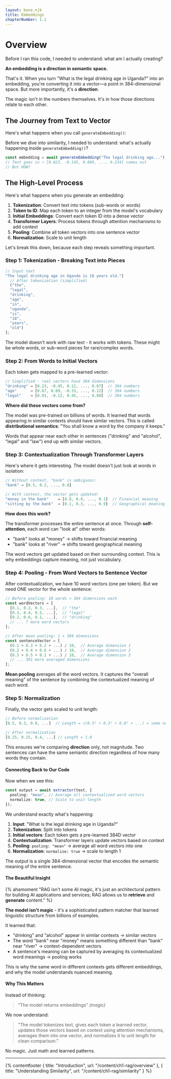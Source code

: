 ```yaml
---
layout: base.njk
title: Embeddings
chapterNumber: 1.1
---
```


# Overview

Before I ran this code, I needed to understand: what am I actually creating?

**An embedding is a direction in semantic space.**

That's it. When you turn "What is the legal drinking age in Uganda?" into an embedding, you're converting it into a vector—a point in 384-dimensional space. But more importantly, it's a **direction**.

The magic isn't in the numbers themselves. It's in how those directions relate to each other.

## The Journey from Text to Vector

Here's what happens when you call `generateEmbedding()`:

Before we dive into similarity, I needed to understand: what's actually happening inside `generateEmbedding()`?

```typescript
const embedding = await generateEmbedding("The legal drinking age...");
// Text goes in → [0.023, -0.145, 0.089, ..., 0.234] comes out
// But HOW?
```

## The High-Level Process

Here's what happens when you generate an embedding:

1. **Tokenization**: Convert text into tokens (sub-words or words)
2. **Token to ID**: Map each token to an integer from the model's vocabulary
3. **Initial Embeddings**: Convert each token ID into a dense vector
4. **Transformer Layers**: Process tokens through attention mechanisms to add context
5. **Pooling**: Combine all token vectors into one sentence vector
6. **Normalization**: Scale to unit length

Let's break this down, because each step reveals something important.

### Step 1: Tokenization - Breaking Text into Pieces

```typescript
// Input text
"The legal drinking age in Uganda is 18 years old."[
  // After tokenization (simplified)
  ("the",
  "legal",
  "drinking",
  "age",
  "in",
  "uganda",
  "is",
  "18",
  "years",
  "old")
];
```

The model doesn't work with raw text - it works with tokens. These might be whole words, or sub-word pieces for rare/complex words.

### Step 2: From Words to Initial Vectors

Each token gets mapped to a pre-learned vector:

```typescript
// Simplified - real vectors have 384 dimensions
"drinking" → [0.23, -0.45, 0.12, ..., 0.67]  // 384 numbers
"age"      → [0.67, 0.89, -0.33, ..., 0.12]  // 384 numbers
"legal"    → [0.91, -0.12, 0.45, ..., 0.88]  // 384 numbers
```

**Where did these vectors come from?**

The model was pre-trained on billions of words. It learned that words appearing in similar contexts should have similar vectors. This is called **distributional semantics**: "You shall know a word by the company it keeps."

Words that appear near each other in sentences ("drinking" and "alcohol", "legal" and "law") end up with similar vectors.

### Step 3: Contextualization Through Transformer Layers

Here's where it gets interesting. The model doesn't just look at words in isolation:

```typescript
// Without context, "bank" is ambiguous:
"bank" → [0.5, 0.2, ..., 0.8]

// With context, the vector gets updated:
"money in the bank"    → [0.8, 0.9, ..., 0.1]  // Financial meaning
"sitting by the bank"  → [0.1, 0.3, ..., 0.9]  // Geographical meaning
```

**How does this work?**

The transformer processes the entire sentence at once. Through **self-attention**, each word can "look at" other words:

- "bank" looks at "money" → shifts toward financial meaning
- "bank" looks at "river" → shifts toward geographical meaning

The word vectors get updated based on their surrounding context. This is why embeddings capture meaning, not just vocabulary.

### Step 4: Pooling - From Word Vectors to Sentence Vector

After contextualization, we have 10 word vectors (one per token). But we need ONE vector for the whole sentence:

```typescript
// Before pooling: 10 words × 384 dimensions each
const wordVectors = [
  [0.1, 0.2, 0.3, ...],  // "the"
  [0.3, 0.4, 0.5, ...],  // "legal"
  [0.2, 0.6, 0.1, ...],  // "drinking"
  // ... 7 more word vectors
];

// After mean pooling: 1 × 384 dimensions
const sentenceVector = [
  (0.1 + 0.3 + 0.2 + ...) / 10,  // Average dimension 1
  (0.2 + 0.4 + 0.6 + ...) / 10,  // Average dimension 2
  (0.3 + 0.5 + 0.1 + ...) / 10,  // Average dimension 3
  // ... 381 more averaged dimensions
];
```

**Mean pooling** averages all the word vectors. It captures the "overall meaning" of the sentence by combining the contextualized meaning of each word.

### Step 5: Normalization

Finally, the vector gets scaled to unit length:

```typescript
// Before normalization
[0.5, 0.3, 0.8, ...]  // Length = √(0.5² + 0.3² + 0.8² + ...) = some number

// After normalization
[0.25, 0.15, 0.4, ...] // Length = 1.0
```

This ensures we're comparing **direction** only, not magnitude. Two sentences can have the same semantic direction regardless of how many words they contain.

#### Connecting Back to Our Code

Now when we see this:

```typescript
const output = await extractor(text, {
  pooling: "mean", // Average all contextualized word vectors
  normalize: true, // Scale to unit length
});
```

We understand exactly what's happening:

1. **Input**: "What is the legal drinking age in Uganda?"
2. **Tokenization**: Split into tokens
3. **Initial vectors**: Each token gets a pre-learned 384D vector
4. **Contextualization**: Transformer layers update vectors based on context
5. **Pooling**: `pooling: "mean"` → average all word vectors into one
6. **Normalization**: `normalize: true` → scale to length 1

The output is a single 384-dimensional vector that encodes the semantic meaning of the entire sentence.

#### The Beautiful Insight

{% ahamoment "RAG isn't some AI magic, it's just an architectural pattern for building AI applications and services; RAG allows us to **retrieve** and **generate** content." %}

**The model isn't magic** - it's a sophisticated pattern matcher that learned linguistic structure from billions of examples.

It learned that:

- "drinking" and "alcohol" appear in similar contexts → similar vectors
- The word "bank" near "money" means something different than "bank" near "river" → context-dependent vectors
- A sentence's meaning can be captured by averaging its contextualized word meanings → pooling works

This is why the same word in different contexts gets different embeddings, and why the model understands nuanced meaning.

#### Why This Matters

Instead of thinking:

> "The model returns embeddings" _(magic)_

We now understand:

> "The model tokenizes text, gives each token a learned vector, updates those vectors based on context using attention mechanisms, averages them into one vector, and normalizes it to unit length for clean comparison."

No magic. Just math and learned patterns.

---

{% contentfooter
  { title: "Introduction", url: "/content/ch1-rag/overview" },
  { title: "Understanding Similarity", url: "/content/ch1-rag/similarity" }
%}
